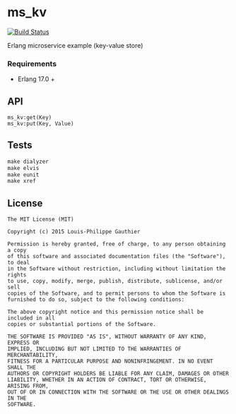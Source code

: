 # ms_kv

[![Build Status](https://travis-ci.org/lpgauth/ms_kv.svg)](https://travis-ci.org/lpgauth/ms_kv)

Erlang microservice example (key-value store)

### Requirements

* Erlang 17.0 +

## API

```
ms_kv:get(Key)
ms_kv:put(Key, Value)
```

## Tests

```makefile
make dialyzer
make elvis
make eunit
make xref
```

## License

```license
The MIT License (MIT)

Copyright (c) 2015 Louis-Philippe Gauthier

Permission is hereby granted, free of charge, to any person obtaining a copy
of this software and associated documentation files (the "Software"), to deal
in the Software without restriction, including without limitation the rights
to use, copy, modify, merge, publish, distribute, sublicense, and/or sell
copies of the Software, and to permit persons to whom the Software is
furnished to do so, subject to the following conditions:

The above copyright notice and this permission notice shall be included in all
copies or substantial portions of the Software.

THE SOFTWARE IS PROVIDED "AS IS", WITHOUT WARRANTY OF ANY KIND, EXPRESS OR
IMPLIED, INCLUDING BUT NOT LIMITED TO THE WARRANTIES OF MERCHANTABILITY,
FITNESS FOR A PARTICULAR PURPOSE AND NONINFRINGEMENT. IN NO EVENT SHALL THE
AUTHORS OR COPYRIGHT HOLDERS BE LIABLE FOR ANY CLAIM, DAMAGES OR OTHER
LIABILITY, WHETHER IN AN ACTION OF CONTRACT, TORT OR OTHERWISE, ARISING FROM,
OUT OF OR IN CONNECTION WITH THE SOFTWARE OR THE USE OR OTHER DEALINGS IN THE
SOFTWARE.
```
